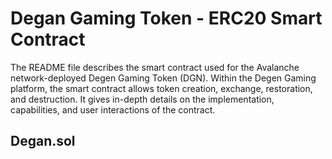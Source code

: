 # Degan Gaming Token - ERC20 Smart Contract

The README file describes the smart contract used for the Avalanche network-deployed Degen Gaming Token (DGN). Within the Degen Gaming platform, the smart contract allows token creation, exchange, restoration, and destruction. It gives in-depth details on the implementation, capabilities, and user interactions of the contract.

## Degan.sol

